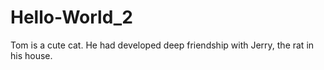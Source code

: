 # Hello-World_2
Tom is a cute cat. He had developed deep friendship with Jerry, the rat in his house.
